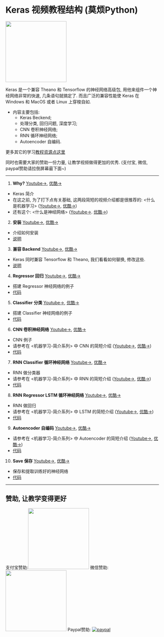 # Keras 视频教程结构 (莫烦Python)
<img src='https://github.com/MorvanZhou/tutorials/blob/gh-pages/keras/keras_cover_page.jpg?raw=true' height=200>

Keras 是一个兼容 Theano 和 Tensorflow 的神经网络高级包, 用他来组件一个神经网络非常的快速, 几条语句就搞定了. 而且广泛的兼容性能使 Keras 在 Windows 和 MacOS 或者 Linux 上穿梭自如.


* 内容主要包括:
  * Keras Beckend;
  * 处理分类, 回归问题, 深度学习;
  * CNN 卷积神经网络;
  * RNN 循环神经网络;
  * Autoencoder 自编码.
  
更多其它的学习[教程资源点这里](http://morvanzhou.github.io/tutorials/)

同时也需要大家的赞助一份力量, 让教学视频做得更加的优秀. (支付宝, 微信, paypal赞助请拉倒屏幕最下面~)

---

1. **Why?** [Youtube->](https://www.youtube.com/watch?v=AoK4zpsQN7M&list=PLXO45tsB95cKhCSIgTgIfjtG5y0Bf_TIY&index=1), [优酷->](http://v.youku.com/v_show/id_XMTc3ODk2NjY5Mg==.html?f=28505797)
  * Keras 简介
  * 在这之前, 为了打下点有关基础, 这两段简短的视频介绍都是很推荐的: <什么是机器学习> ([Youtube->](https://www.youtube.com/watch?v=YY7-VKXybjc&list=PLXO45tsB95cIFm8Y8vMkNNPPXAtYXwKin&index=1), [优酷->](http://v.youku.com/v_show/id_XMTYyMjk2NDIwOA==.html?f=27892935&o=1)) 
  * 还有这个: <什么是神经网络> ([Youtube->](https://www.youtube.com/watch?v=RSRkp8VAavQ&index=2&list=PLXO45tsB95cIFm8Y8vMkNNPPXAtYXwKin). [优酷->](http://v.youku.com/v_show/id_XMTU5NDc3MDQwOA==.html?f=27892935&o=1))
  

2. **安装** [Youtube->](https://www.youtube.com/watch?v=glcqKUzr1ZM&list=PLXO45tsB95cKhCSIgTgIfjtG5y0Bf_TIY&index=2), [优酷->](http://v.youku.com/v_show/id_XMTc3ODk5NjUyNA==.html?f=28505797)
  * 介绍如何安装
  * [说明](https://github.com/MorvanZhou/tutorials/blob/master/kerasTUT/2-installation.py)


3. **兼容 Backend** [Youtube->](https://www.youtube.com/watch?v=FIZiuAM5kQo&list=PLXO45tsB95cKhCSIgTgIfjtG5y0Bf_TIY&index=3), [优酷->](http://v.youku.com/v_show/id_XMTc3OTA0NDc5Mg==.html?f=28505797)
  * Keras 同时兼容 Tensorflow 和 Theano, 我们看看如何替换, 修改这些.
  * [说明](https://github.com/MorvanZhou/tutorials/blob/master/kerasTUT/3-backend.py)


4. **Regressor 回归** [Youtube->](https://www.youtube.com/watch?v=I_on5dTY3d4&list=PLXO45tsB95cKhCSIgTgIfjtG5y0Bf_TIY&index=4), [优酷->](http://v.youku.com/v_show/id_XMTc3OTEwMDk3Ng==.html?f=28505797)
  * 搭建 Regressor 神经网络的例子
  * [代码](https://github.com/MorvanZhou/tutorials/blob/master/kerasTUT/4-regressor_example.py)  


5. **Classifier 分类** [Youtube->](https://www.youtube.com/watch?v=3mpDXAXFkfg&list=PLXO45tsB95cKhCSIgTgIfjtG5y0Bf_TIY&index=5), [优酷->](http://v.youku.com/v_show/id_XMTc3OTE4NDc0OA==.html?f=28505797)
  * 搭建 Classifier 神经网络的例子
  * [代码](https://github.com/MorvanZhou/tutorials/blob/master/kerasTUT/5-classifier_example.py)
  


6. **CNN 卷积神经网络** [Youtube->](https://www.youtube.com/watch?v=zHop6Oq757Y&index=6&list=PLXO45tsB95cKhCSIgTgIfjtG5y0Bf_TIY), [优酷->](http://v.youku.com/v_show/id_XMTc4MDEyMDk0MA==.html?f=28505797&o=1)
  *  CNN 例子
  * 请参考在 <机器学习-简介系列> 中 CNN 的简短介绍 ([Youtube->](https://www.youtube.com/watch?v=hMIZ85t9r9A&list=PLXO45tsB95cIFm8Y8vMkNNPPXAtYXwKin&index=3), [优酷->](http://v.youku.com/v_show/id_XMTY4MzAyNTc4NA==.html?f=27892935&o=1))
  * [代码](https://github.com/MorvanZhou/tutorials/blob/master/kerasTUT/6-CNN_example.py)
  


7. **RNN Classifier 循环神经网络** [Youtube->](https://www.youtube.com/watch?v=Zhy8NWAMT14&index=7&list=PLXO45tsB95cKhCSIgTgIfjtG5y0Bf_TIY), [优酷->](http://v.youku.com/v_show/id_XMTc4MDE4MDE4OA==.html?f=28505797&o=1)
  *  RNN 做分类器
  * 请参考在 <机器学习-简介系列> 中 RNN 的简短介绍 ([Youtube->](https://www.youtube.com/watch?v=EEtf4kNsk7Q&list=PLXO45tsB95cIFm8Y8vMkNNPPXAtYXwKin&index=4), [优酷->](http://v.youku.com/v_show/id_XMTcyNzYwNjU1Ng==.html?f=27892935&o=1))
  * [代码](https://github.com/MorvanZhou/tutorials/blob/master/kerasTUT/7-RNN_Classifier_example.py)
  


8. **RNN Regressor LSTM 循环神经网络** [Youtube->](https://www.youtube.com/watch?v=x5jjul-vLv4&index=8&list=PLXO45tsB95cKhCSIgTgIfjtG5y0Bf_TIY), [优酷->](http://v.youku.com/v_show/id_XMTc4MDIxNTkwNA==.html?f=28505797&o=1)
  *  RNN 做回归 
  * 请参考在 <机器学习-简介系列> 中 LSTM 的简短介绍 ([Youtube->](https://www.youtube.com/watch?v=Vdg5zlZAXnU&list=PLXO45tsB95cIFm8Y8vMkNNPPXAtYXwKin&index=5), [优酷->](http://v.youku.com/v_show/id_XMTc0MzY5MTQxMg==.html?f=27892935&o=1))
  * [代码](https://github.com/MorvanZhou/tutorials/blob/master/kerasTUT/8-RNN_LSTM_Regressor_example.py)
  


9. **Autoencoder 自编码** [Youtube->](https://www.youtube.com/watch?v=OubNgB-Fa4M&index=9&list=PLXO45tsB95cKhCSIgTgIfjtG5y0Bf_TIY), [优酷->](http://v.youku.com/v_show/id_XMTc4MDI2MDg1Mg==.html?f=28505797&o=1)
  * 请参考在 <机器学习-简介系列> 中 Autoencoder 的简短介绍 ([Youtube->](https://www.youtube.com/watch?v=w8HmXgXnVEo&list=PLXO45tsB95cIFm8Y8vMkNNPPXAtYXwKin&index=6), [优酷->](http://v.youku.com/v_show/id_XMTgwNDc1NjYwMA==.html?f=27892935&o=1))
  * [代码](https://github.com/MorvanZhou/tutorials/blob/master/kerasTUT/9-Autoencoder_example.py)


10. **Save 保存** [Youtube->](https://www.youtube.com/watch?v=e-ICAuGXw7k&index=10&list=PLXO45tsB95cKhCSIgTgIfjtG5y0Bf_TIY), [优酷->](http://v.youku.com/v_show/id_XMTc4MDI4NjIyNA==.html?f=28505797&o=1)
  * 保存和提取训练好的神经网络 
  * [代码](https://github.com/MorvanZhou/tutorials/blob/master/kerasTUT/10-save.py)
  

---

## 赞助, 让教学变得更好
支付宝赞助:<img src='https://github.com/MorvanZhou/tutorials/blob/gh-pages/Donation/zhifubao.jpeg?raw=true' height='200'>    微信赞助:<img src='https://github.com/MorvanZhou/tutorials/blob/gh-pages/Donation/WechatIMG1.png?raw=true' height='200'>   Paypal赞助: [![paypal](https://www.paypalobjects.com/zh_XC/i/btn/btn_donateCC_LG.gif)](https://www.paypal.com/cgi-bin/webscr?cmd=_donations&business=morvanzhou%40gmail%2ecom&lc=C2&item_name=MorvanPython&currency_code=AUD&bn=PP%2dDonationsBF%3abtn_donateCC_LG%2egif%3aNonHosted)
